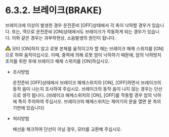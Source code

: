﻿# 6.3.2. 브레이크(BRAKE)

브레이크에 이상이 발생한 경우 운전준비 [OFF]상태에서 각 축이 낙하할 경우가 있습니다. 또는, 역으로 운전준비 [ON]상태에서도 브레이크가 작동하게 되는 경우가 있습니다. 이와 같은 경우는 과부하현상, 소음발생의 원인이 됩니다.


![](../../_assets/작은주의표시.png) 모터 [ON]하지 않고 로봇 본체를 움직이고자 할 때는 브레이크 해제 스위치를 [ON]으로 하여 움직이십시오. 이때, 중력에 의해 로봇 암이 낙하하기 때문에, 암의 낙하방지조치를 취한 후에 브레이크 해제 스위치를 [ON]하십시오. 



*	조사방법

    운전준비 [OFF]상태에서 브레이크 해제스위치의 [ON], [OFF]하면서 브레이크의 동작 음이 나는지 조사하여 주십시오. 브레이크의 동작 음이 나지 않는 경우는 단선으로 생각 됩니다. (브레이크 해제스위치의 [ON], [OFF]를 작동할 경우 암의 낙하에 특히 주의하여 주십시오. 브레이크의 해제스위치는 제어기의 문을 열면 문 측의 기판에 있습니다)
    
*	처리방법

    배선을 체크하여 단선이 아닐 경우, 모터를 교환해 주십시오.




